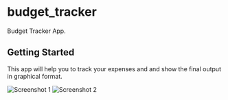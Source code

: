 # budget_tracker

Budget Tracker App.

## Getting Started

This app will help you to track your expenses and and show the final output in
graphical format.

![Screenshot 1](1.png)
![Screenshot 2](2.png)
